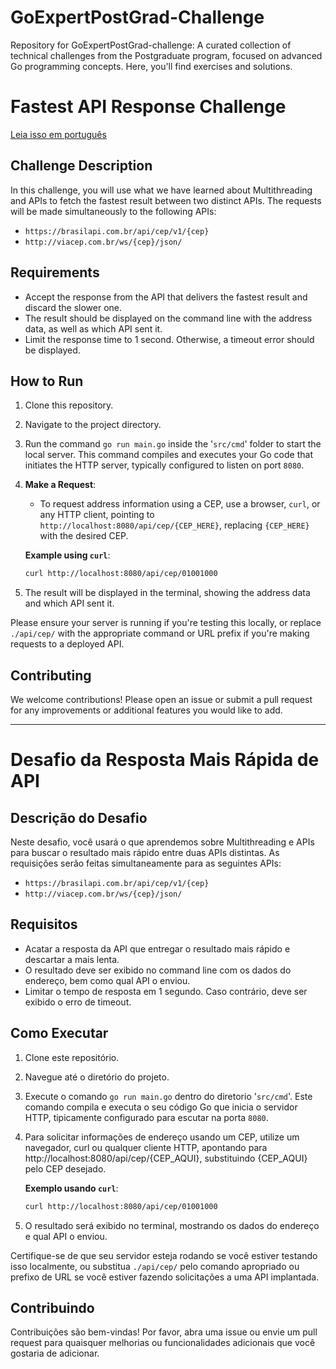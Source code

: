 # GoExpertPostGrad-Challenge
Repository for GoExpertPostGrad-challenge: A curated collection of technical challenges from the Postgraduate program, focused on advanced Go programming concepts. Here, you'll find exercises and solutions.

# Fastest API Response Challenge

[Leia isso em português](#desafio-da-resposta-mais-rápida-de-api)

## Challenge Description

In this challenge, you will use what we have learned about Multithreading and APIs to fetch the fastest result between two distinct APIs. The requests will be made simultaneously to the following APIs:

- `https://brasilapi.com.br/api/cep/v1/{cep}`
- `http://viacep.com.br/ws/{cep}/json/`

## Requirements

- Accept the response from the API that delivers the fastest result and discard the slower one.
- The result should be displayed on the command line with the address data, as well as which API sent it.
- Limit the response time to 1 second. Otherwise, a timeout error should be displayed.

## How to Run

1. Clone this repository.
2. Navigate to the project directory.
3. Run the command `go run main.go` inside the '`src/cmd`' folder to start the local server. This command compiles and executes your Go code that initiates the HTTP server, typically configured to listen on port `8080`.
4. **Make a Request**:
    - To request address information using a CEP, use a browser, `curl`, or any HTTP client, pointing to `http://localhost:8080/api/cep/{CEP_HERE}`, replacing `{CEP_HERE}` with the desired CEP.

   **Example using `curl`**:
   ```sh
   curl http://localhost:8080/api/cep/01001000
    ```
5. The result will be displayed in the terminal, showing the address data and which API sent it.

Please ensure your server is running if you're testing this locally, or replace `./api/cep/` with the appropriate command or URL prefix if you're making requests to a deployed API.

## Contributing

We welcome contributions! Please open an issue or submit a pull request for any improvements or additional features you would like to add.

---

# Desafio da Resposta Mais Rápida de API

## Descrição do Desafio

Neste desafio, você usará o que aprendemos sobre Multithreading e APIs para buscar o resultado mais rápido entre duas APIs distintas. As requisições serão feitas simultaneamente para as seguintes APIs:

- `https://brasilapi.com.br/api/cep/v1/{cep}`
- `http://viacep.com.br/ws/{cep}/json/`

## Requisitos

- Acatar a resposta da API que entregar o resultado mais rápido e descartar a mais lenta.
- O resultado deve ser exibido no command line com os dados do endereço, bem como qual API o enviou.
- Limitar o tempo de resposta em 1 segundo. Caso contrário, deve ser exibido o erro de timeout.

## Como Executar

1. Clone este repositório.
2. Navegue até o diretório do projeto.
3. Execute o comando `go run main.go` dentro do diretorio '`src/cmd`'. Este comando compila e executa o seu código Go que inicia o servidor HTTP, tipicamente configurado para escutar na porta `8080`.
4. Para solicitar informações de endereço usando um CEP, utilize um navegador, curl ou qualquer cliente HTTP, apontando para http://localhost:8080/api/cep/{CEP_AQUI}, substituindo {CEP_AQUI} pelo CEP desejado.

   **Exemplo usando `curl`**:
   ```sh
   curl http://localhost:8080/api/cep/01001000
    ```
5. O resultado será exibido no terminal, mostrando os dados do endereço e qual API o enviou.

Certifique-se de que seu servidor esteja rodando se você estiver testando isso localmente, ou substitua `./api/cep/` pelo comando apropriado ou prefixo de URL se você estiver fazendo solicitações a uma API implantada.

## Contribuindo

Contribuições são bem-vindas! Por favor, abra uma issue ou envie um pull request para quaisquer melhorias ou funcionalidades adicionais que você gostaria de adicionar.

